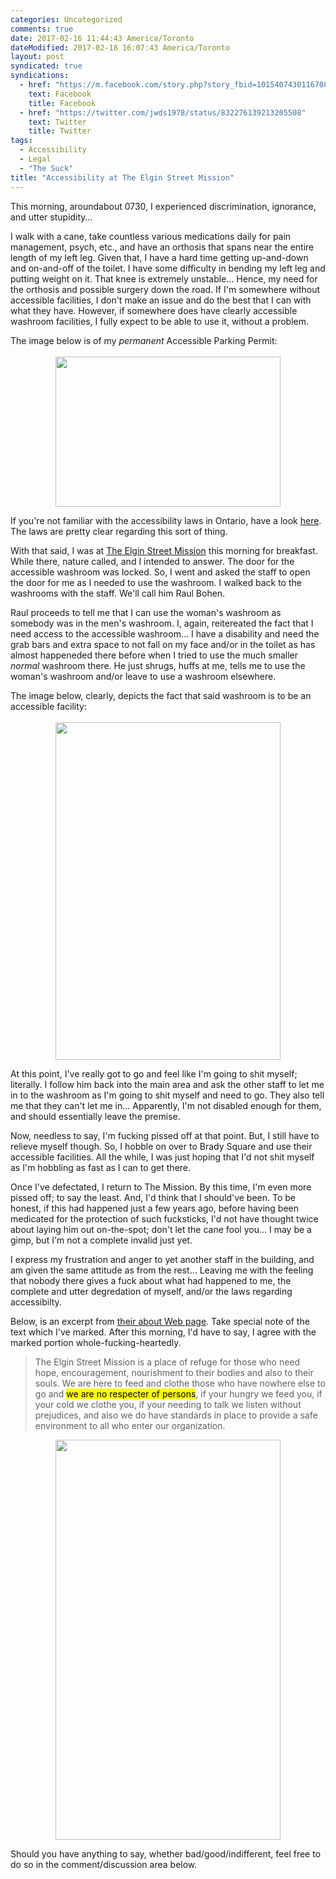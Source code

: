 ```yaml
---
categories: Uncategorized
comments: true
date: 2017-02-16 11:44:43 America/Toronto
dateModified: 2017-02-18 16:07:43 America/Toronto
layout: post
syndicated: true
syndications:
  - href: "https://m.facebook.com/story.php?story_fbid=10154074301167084&id=719142083"
    text: Facebook
    title: Facebook
  - href: "https://twitter.com/jwds1978/status/832276139213205508"
    text: Twitter
    title: Twitter
tags:
  - Accessibility
  - Legal
  - "The Suck"
title: "Accessibility at The Elgin Street Mission"
---
```


This morning, aroundabout 0730, I experienced discrimination, ignorance, and utter stupidity&hellip;

I walk with a cane, take countless various medications daily for pain management, psych, etc., and have an orthosis that spans near the entire length of my left leg. Given that, I have a hard time getting up-and-down and on-and-off of the toilet. I have some difficulty in bending my left leg and putting weight on it. That knee is extremely unstable&hellip; Hence, my need for the orthosis and possible surgery down the road. If I'm somewhere without accessible facilities, I don't make an issue and do the best that I can with what they have. However, if somewhere does have clearly accessible washroom facilities, I fully expect to be able to use it, without a problem.

The image below is of my *permanent* Accessible Parking Permit:<br />
<br />
<a href="{{ site.assetsURI }}/blog/2017/02/16/accessibility-at-the-elgin-street-mission/2017-02-16_14-40-10_03-02.jpg" target="_blank" title="">
  <img alt="" height="240" src="{{ site.assetsURI }}/blog/2017/02/16/accessibility-at-the-elgin-street-mission/2017-02-16_14-40-10_360x240.jpg" style="border: 0px; display: block; margin-left: auto; margin-right: auto;" width="360" />
</a>

If you're not familiar with the accessibility laws in Ontario, have a look <a href="https://www.ontario.ca/page/accessibility-laws" target="_blank" title="Ontario :: Accessibility Laws">here</a>. The laws are pretty clear regarding this sort of thing.

With that said, I was at <a href="http://www.themission.ca" target="_blank" title="The Elgin Street Mission">The Elgin Street Mission</a> this morning for breakfast. While there, nature called, and I intended to answer. The door for the accessible washroom was locked. So, I went and asked the staff to open the door for me as I needed to use the washroom. I walked back to the washrooms with the staff. We'll call him Raul Bohen.

Raul proceeds to tell me that I can use the woman's washroom as somebody was in the men's washroom. I, again, reitereated the fact that I need access to the accessible washroom&hellip; I have a disability and need the grab bars and extra space to not fall on my face and/or in the toilet as has almost happeneded there before when I tried to use the much smaller *normal* washroom there. He just shrugs, huffs at me, tells me to use the woman's washroom and/or leave to use a washroom elsewhere.

The image below, clearly, depicts the fact that said washroom is to be an accessible facility:<br />
<br />
<a href="{{ site.assetsURI }}/blog/2017/02/16/accessibility-at-the-elgin-street-mission/2017-02-16_08-11-12_02-03.jpeg" target="_blank" title="">
  <img alt="" height="540" src="{{ site.assetsURI }}/blog/2017/02/16/accessibility-at-the-elgin-street-mission/2017-02-16_08-11-12_360x540.jpg" style="border: 0px; display: block; margin-left: auto; margin-right: auto;" width="360" />
</a>

At this point, I've really got to go and feel like I'm going to shit myself; literally. I follow him back into the main area and ask the other staff to let me in to the washroom as I'm going to shit myself and need to go. They also tell me that they can't let me in&hellip; Apparently, I'm not disabled enough for them, and should essentially leave the premise.

Now, needless to say, I'm fucking pissed off at that point. But, I still have to relieve myself though. So, I hobble on over to Brady Square and use their accessible facilities. All the while, I was just hoping that I'd not shit myself as I'm hobbling as fast as I can to get there.

Once I've defectated, I return to The Mission. By this time, I'm even more pissed off; to say the least. And, I'd think that I should've been. To be honest, if this had happened just a few years ago, before having been medicated for the protection of such fucksticks, I'd not have thought twice about laying him out on-the-spot; don't let the cane fool you&hellip; I may be a gimp, but I'm not a complete invalid just yet.

I express my frustration and anger to yet another staff in the building, and am given the same attitude as from the rest&hellip; Leaving me with the feeling that nobody there gives a fuck about what had happened to me, the complete and utter degredation of myself, and/or the laws regarding accessibilty.

Below, is an excerpt from <a href="http://www.themission.ca/about/index.php" target="_blank" title="">their about Web page</a>. Take special note of the text which I've marked. After this morning, I'd have to say, I agree with the marked portion whole-fucking-heartedly.

> The Elgin Street Mission is a place of refuge for those who need hope, encouragement, nourishment to their bodies and also to their souls. We are here to feed and clothe those who have nowhere else to go and <mark>we are no respecter of persons</mark>, if your hungry we feed you, if your cold we clothe you, if your needing to talk we listen without prejudices, and also we do have standards in place to provide a safe environment to all who enter our organization.

<a href="{{ site.assetsURI }}/blog/2017/02/16/accessibility-at-the-elgin-street-mission/2017-02-16_17-49-28_09-16.png" target="_blank" title="">
  <img alt="" height="640" src="{{ site.assetsURI }}/blog/2017/02/16/accessibility-at-the-elgin-street-mission/2017-02-16_17-49-28_360x640.jpg" style="border: 0px; display: block; margin-left: auto; margin-right: auto;" width="360" />
</a>

Should you have anything to say, whether bad/good/indifferent, feel free to do so in the comment/discussion area below.
